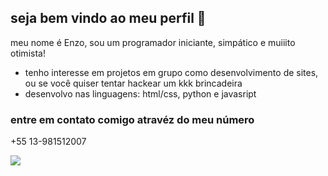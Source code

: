 ## seja bem vindo ao meu perfil 👋

meu nome é Enzo, sou um programador iniciante, simpático e muiiito otimista!

- tenho interesse em projetos em grupo como desenvolvimento de sites, ou se você quiser tentar hackear um kkk brincadeira
- desenvolvo nas linguagens: html/css, python e javasript

### entre em contato comigo atravéz do meu número 

+55 13-981512007 

![](https://media1.tenor.com/m/11pIJ_2PBhIAAAAC/girl-car.gif)

